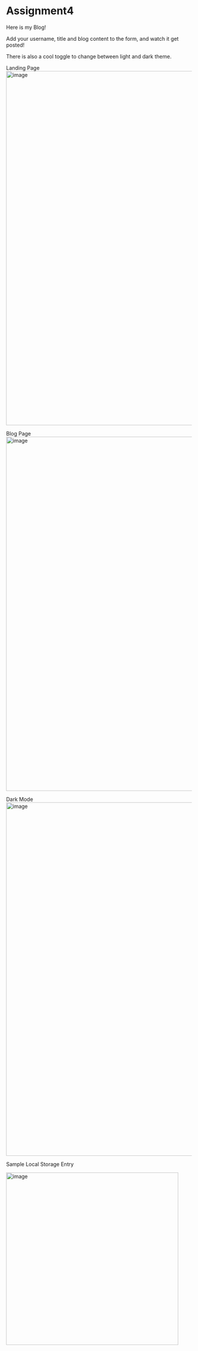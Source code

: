 # Assignment4

Here is my Blog!

Add your username, title and blog content to the form, and watch it get posted!

There is also a cool toggle to change between light and dark theme.

Landing Page
<img width="959" alt="image" src="https://github.com/alangille01/Assignment4/assets/166338216/91cf43d7-2ab0-433b-9820-56ec021d88fd">

Blog Page
<img width="959" alt="image" src="https://github.com/alangille01/Assignment4/assets/166338216/828c19ae-d790-45f0-8c7f-17805e8c7ca5">

Dark Mode
<img width="957" alt="image" src="https://github.com/alangille01/Assignment4/assets/166338216/0fceff2d-208b-4a6f-9b65-c53a4cc8ca2f">


Sample Local Storage Entry


<img width="467" alt="image" src="https://github.com/alangille01/Assignment4/assets/166338216/caedf484-e722-4d99-95b1-f3c53e2b5359">
